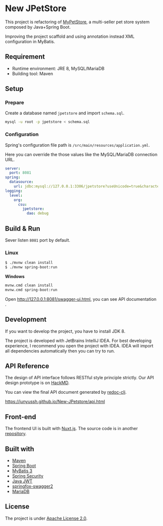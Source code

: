 # New JPetStore

This project is refactoring of [MyPetStore](https://github.com/junyussh/spring_project), a multi-seller pet store system composed by Java+Spring Boot.

Improving the project scaffold and using annotation instead XML configuration in MyBatis.

## Requirement

- Runtime environment: JRE 8, MySQL/MariaDB
- Building tool: Maven

## Setup

### Prepare

Create a database named `jpetstore` and import `schema.sql`.

```bash
mysql -u root -p jpetstore < schema.sql
```

### Configuration

Spring's configuration file path is `/src/main/resources/application.yml`.

Here you can override the those values like the MySQL/MariaDB connection URL.

```yaml
server:
  port: 8081
spring:
  datasource:
    url: jdbc:mysql://127.0.0.1:3306/jpetstore?useUnicode=true&characterEncoding=utf8&useSSL=false
logging:
  level:
    org:
      csu:
        jpetstore:
          dao: debug
```

## Build & Run

Sever listen `8081` port by default.

### **Linux**

```bash
$ ./mvnw clean install
$ ./mvnw spring-boot:run
```

**Windows**

```bash
mvnw.cmd clean install
mvnw.cmd spring-boot:run
```

Open http://127.0.0.1:8081/swagger-ui.html, you can see API documentation .

## Development

If you want to develop the project, you have to install JDK 8.

The project is developed with JetBrains IntelliJ IDEA. For best developing experience, I recommend you open the project with IDEA. IDEA will import all dependencies automatically then you can try to run.

## API Reference

The design of API interface follows RESTful style principle strictly. Our API design prototype is on [HackMD](https://hackmd.io/@cheer/ByzEIZG6I).

You can view the final API document generated by [redoc-cli](https://www.npmjs.com/package/redoc-cli).

https://junyussh.github.io/New-JPetstore/api.html

## Front-end

The frontend UI is built with [Nuxt.js](). The source code is in another [repository](https://github.com/junyussh/newpetstore_frontend).

## Built with

- [Maven](https://maven.apache.org/)
- [Spring Boot](https://spring.io/projects/spring-boot)
- [MyBatis 3](https://mybatis.org/)
- [Spring Security](https://spring.io/projects/spring-security)
- [Java JWT](https://github.com/jwtk/jjwt)
- [springfox-swagger2](https://springfox.github.io/springfox/docs/current/)
- [MariaDB](https://mariadb.org/)

## License

The project is under [Apache License 2.0](./LICENSE).
